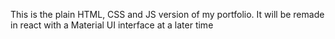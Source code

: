 This is the plain HTML, CSS and JS version of my portfolio. It will be remade in react with a Material UI interface at a later time